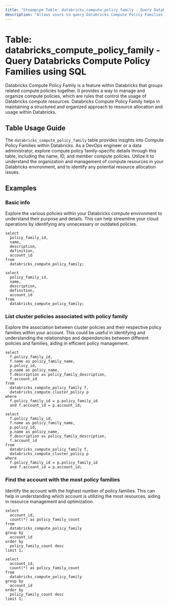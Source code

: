 ```yaml
---
title: "Steampipe Table: databricks_compute_policy_family - Query Databricks Compute Policy Families using SQL"
description: "Allows users to query Databricks Compute Policy Families, specifically providing details about the ID, name, and member compute policies of each family."
---
```


# Table: databricks_compute_policy_family - Query Databricks Compute Policy Families using SQL

Databricks Compute Policy Family is a feature within Databricks that groups related compute policies together. It provides a way to manage and organize compute policies, which are rules that control the usage of Databricks compute resources. Databricks Compute Policy Family helps in maintaining a structured and organized approach to resource allocation and usage within Databricks.

## Table Usage Guide

The `databricks_compute_policy_family` table provides insights into Compute Policy Families within Databricks. As a DevOps engineer or a data administrator, explore compute policy family-specific details through this table, including the name, ID, and member compute policies. Utilize it to understand the organization and management of compute resources in your Databricks environment, and to identify any potential resource allocation issues.

## Examples

### Basic info
Explore the various policies within your Databricks compute environment to understand their purpose and details. This can help streamline your cloud operations by identifying any unnecessary or outdated policies.

```sql+postgres
select
  policy_family_id,
  name,
  description,
  definition,
  account_id
from
  databricks_compute_policy_family;
```

```sql+sqlite
select
  policy_family_id,
  name,
  description,
  definition,
  account_id
from
  databricks_compute_policy_family;
```

### List cluster policies associated with policy family
Explore the association between cluster policies and their respective policy families within your account. This could be useful in identifying and understanding the relationships and dependencies between different policies and families, aiding in efficient policy management.

```sql+postgres
select
  f.policy_family_id,
  f.name as policy_family_name,
  p.policy_id,
  p.name as policy_name,
  f.description as policy_family_description,
  f.account_id
from
  databricks_compute_policy_family f,
  databricks_compute_cluster_policy p
where
  f.policy_family_id = p.policy_family_id
  and f.account_id = p.account_id;
```

```sql+sqlite
select
  f.policy_family_id,
  f.name as policy_family_name,
  p.policy_id,
  p.name as policy_name,
  f.description as policy_family_description,
  f.account_id
from
  databricks_compute_policy_family f,
  databricks_compute_cluster_policy p
where
  f.policy_family_id = p.policy_family_id
  and f.account_id = p.account_id;
```

### Find the account with the most policy families
Identify the account with the highest number of policy families. This can help in understanding which account is utilizing the most resources, aiding in resource management and optimization.

```sql+postgres
select
  account_id,
  count(*) as policy_family_count
from
  databricks_compute_policy_family
group by
  account_id
order by
  policy_family_count desc
limit 1;
```

```sql+sqlite
select
  account_id,
  count(*) as policy_family_count
from
  databricks_compute_policy_family
group by
  account_id
order by
  policy_family_count desc
limit 1;
```